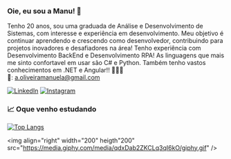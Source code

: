 ### Oie, eu sou a Manu! 🐇

Tenho 20 anos, sou uma graduada de Análise e Desenvolvimento de Sistemas, com interesse e experiência em desenvolvimento. Meu objetivo é continuar aprendendo e crescendo como desenvolvedor, contribuindo para projetos inovadores e desafiadores na área!
Tenho experiência com Desenvolvimento BackEnd e Desenvolvimento RPA! As linguagens que mais me sinto confortavel em usar são C# e Python. Também tenho vastos conhecimentos em  .NET e Angular!! 👩🏻‍💻<br>
📧: a.oliveiramanuela@gmail.com

[![LinkedIn](https://img.shields.io/badge/LinkedIn-0077B5?style=for-the-badge&logo=linkedin&logoColor=white)](www.linkedin.com/in/manuela-alzira-oliveira)
[![Instagram](https://img.shields.io/badge/Instagram-E4405F?style=for-the-badge&logo=instagram&logoColor=white)](https://www.instagram.com/olvrmanuela/)


### 📈 Oque venho estudando
[![Top Langs](https://github-readme-stats.vercel.app/api/top-langs/?username=olvrmanuela&layout=compact)](https://github.com/olvrmanuela/github-readme-stats)


  <img align="right" width="200" heigth"200" src="https://media.giphy.com/media/qdxDab2ZKCLq3qI6kO/giphy.gif" />
</div>
 </div><br>
 
